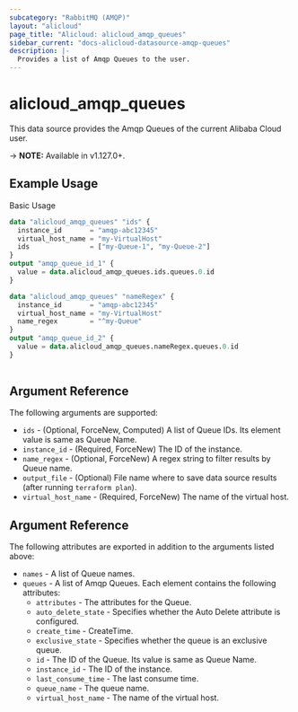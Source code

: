 ```yaml
---
subcategory: "RabbitMQ (AMQP)"
layout: "alicloud"
page_title: "Alicloud: alicloud_amqp_queues"
sidebar_current: "docs-alicloud-datasource-amqp-queues"
description: |-
  Provides a list of Amqp Queues to the user.
---
```


# alicloud\_amqp\_queues

This data source provides the Amqp Queues of the current Alibaba Cloud user.

-> **NOTE:** Available in v1.127.0+.

## Example Usage

Basic Usage

```terraform
data "alicloud_amqp_queues" "ids" { 
  instance_id       = "amqp-abc12345"
  virtual_host_name = "my-VirtualHost"
  ids               = ["my-Queue-1", "my-Queue-2"]
}
output "amqp_queue_id_1" {
  value = data.alicloud_amqp_queues.ids.queues.0.id
}

data "alicloud_amqp_queues" "nameRegex" {
  instance_id       = "amqp-abc12345"
  virtual_host_name = "my-VirtualHost"
  name_regex        = "^my-Queue"
}
output "amqp_queue_id_2" {
  value = data.alicloud_amqp_queues.nameRegex.queues.0.id
}
            
```

## Argument Reference

The following arguments are supported:

* `ids` - (Optional, ForceNew, Computed)  A list of Queue IDs. Its element value is same as Queue Name.
* `instance_id` - (Required, ForceNew) The ID of the instance.
* `name_regex` - (Optional, ForceNew) A regex string to filter results by Queue name.
* `output_file` - (Optional) File name where to save data source results (after running `terraform plan`).
* `virtual_host_name` - (Required, ForceNew) The name of the virtual host.

## Argument Reference

The following attributes are exported in addition to the arguments listed above:

* `names` - A list of Queue names.
* `queues` - A list of Amqp Queues. Each element contains the following attributes:
	* `attributes` - The attributes for the Queue.
	* `auto_delete_state` - Specifies whether the Auto Delete attribute is configured.
	* `create_time` - CreateTime.
	* `exclusive_state` - Specifies whether the queue is an exclusive queue.
	* `id` - The ID of the Queue. Its value is same as Queue Name.
	* `instance_id` - The ID of the instance.
	* `last_consume_time` - The last consume time.
	* `queue_name` - The queue name.
	* `virtual_host_name` - The name of the virtual host.